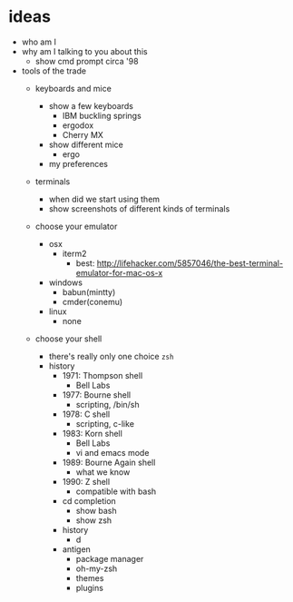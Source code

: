 # ideas

- who am I
- why am I talking to you about this
  - show cmd prompt circa '98
- tools of the trade
  - keyboards and mice
    - show a few keyboards
      - IBM buckling springs
      - ergodox
      - Cherry MX
    - show different mice
      - ergo
    - my preferences

  - terminals
      - when did we start using them
      - show screenshots of different kinds of terminals
  - choose your emulator
    - osx
      - iterm2
        - best: http://lifehacker.com/5857046/the-best-terminal-emulator-for-mac-os-x
    - windows
      - babun(mintty)
      - cmder(conemu)
    - linux
      - none
  - choose your shell
    - there's really only one choice `zsh`
    - history
      - 1971: Thompson shell
        - Bell Labs
      - 1977: Bourne shell
        - scripting, /bin/sh
      - 1978: C shell
        - scripting, c-like
      - 1983: Korn shell
        - Bell Labs
        - vi and emacs mode
      - 1989: Bourne Again shell
        - what we know
      - 1990: Z shell
        - compatible with bash
      - cd completion
        - show bash
        - show zsh
      - history
        - d
      - antigen
        - package manager
        - oh-my-zsh
        - themes
        - plugins
